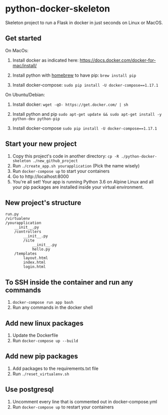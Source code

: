 # python-docker-skeleton
Skeleton project to run a Flask in docker in just seconds
on Linux or MacOS.

## Get started

On MacOs:
1. Install docker as indicated here:
https://docs.docker.com/docker-for-mac/install/

2. Install python with [homebrew](https://brew.sh) to have pip:
`brew install pip`

3. Install docker-compose:
`sudo pip install -U docker-compose==1.17.1`


On Ubuntu/Debian:
1. Install docker:
`wget -qO- https://get.docker.com/ | sh`

2. Install python and pip
`sudo apt-get update && sudo apt-get install -y python-dev python-pip`

3. Install docker-compose
`sudo pip install -U docker-compose==1.17.1`

## Start your new project

1. Copy this project's code in another directory:
   `cp -R ./python-docker-skeleton ./new_github_project`
2. Run `./create_app.sh yourapplication` (Pick the name wisely)
3. Run `docker-compose up` to start your containers
4. Go to http://localhost:8000
5. You're all set! Your app is running Python 3.6 on Alpine Linux and all
your pip packages are installed inside your virtual environment.

## New project's structure

```
run.py
/virtualenv
/yourapplication
    __init__.py
    /controllers
        __init__.py
        /site
            __init__.py
            hello.py
    /templates
        layout.html
        index.html
        login.html
```

## To SSH inside the container and run any commands

1. `docker-compose run app bash`
2. Run any commands in the docker shell

## Add new linux packages

1. Update the Dockerfile
2. Run `docker-compose up --build`

## Add new pip packages

1. Add packages to the requirements.txt file
2. Run `./reset_virtualenv.sh`

## Use postgresql

1. Uncomment every line that is commented out in docker-compose.yml
2. Run `docker-compose up` to restart your containers
